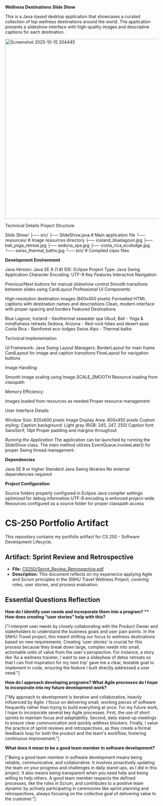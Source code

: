 **Wellness Destinations Slide Show**


This is a Java-based desktop application that showcases a curated collection of top wellness destinations around the world. 
The application presents a slideshow interface with high-quality images and descriptive captions for each destination.


<img width="803" height="590" alt="Screenshot 2025-10-15 204445" src="https://github.com/user-attachments/assets/ef331a84-17b2-4dfb-9a57-a55070c7e19a" />


Technical Details
Project Structure

Slide Show/
├── src/
├── SlideShow.java        # Main application file
└── resources/            # Image resources directory
├── iceland_bluelagoon.jpg
├── bali_yoga_retreat.jpg
├── sedona_spa.jpg
├── costa_rica_ecolodge.jpg
└── swiss_thermal_baths.jpg
└── bin/                      # Compiled class files

**Development Environment**

Java Version: Java SE 8 (1.8)
IDE: Eclipse
Project Type: Java Swing Application
Character Encoding: UTF-8
Key Features
Interactive Navigation

Previous/Next buttons for manual slideshow control
Smooth transitions between slides using CardLayout
Professional UI Components

High-resolution destination images (800x450 pixels)
Formatted HTML captions with destination names and descriptions
Clean, modern interface with proper spacing and borders
Featured Destinations

Blue Lagoon, Iceland - Geothermal seawater spa
Ubud, Bali - Yoga & mindfulness retreats
Sedona, Arizona - Red-rock hikes and desert spas
Costa Rica - Rainforest eco-lodges
Swiss Alps - Thermal baths

Technical Implementation

UI Framework: Java Swing
Layout Managers:
BorderLayout for main frame
CardLayout for image and caption transitions
FlowLayout for navigation buttons

Image Handling:

Smooth image scaling using Image.SCALE_SMOOTH
Resource loading from classpath

Memory Efficiency:

Images loaded from resources as needed
Proper resource management

User Interface Details

Window Size: 820x600 pixels
Image Display Area: 800x450 pixels
Custom styling:
Caption background: Light gray (RGB: 245, 247, 250)
Caption font: SansSerif, 14pt
Proper padding and margins throughout

*Running the Application*
The application can be launched by running the SlideShow class. The main method utilizes EventQueue.invokeLater() for proper Swing thread management.

**Dependencies**

Java SE 8 or higher
Standard Java Swing libraries
No external dependencies required

**Project Configuration**

Source folders properly configured in Eclipse
Java compiler settings optimized for debug information
UTF-8 encoding is enforced project-wide
Resources configured as a source folder for proper classpath access



# CS-250 Portfolio Artifact

This repository contains my portfolio artifact for CS 250 - Software Development Lifecycle.

## Artifact: Sprint Review and Retrospective
*   **File:** [CS250/Sprint_Review_Retrospective.pdf](CS250/Sprint_Review_Retrospective.pdf)
*   **Description:** This document reflects on my experience applying Agile and Scrum principles in the SNHU Travel Wellness Project, covering roles, user stories, and process evaluation.

## Essential Questions Reflection

**How do I identify user needs and incorporate them into a program? ** How does creating “user stories” help with this?**

["I interpret user needs by closely collaborating with the Product Owner and stakeholders to understand the business goals and user pain points. In the SNHU Travel project, this meant shifting our focus to wellness destinations based on new requirements. Creating 'user stories' is crucial for this process because they break down large, complex needs into small, actionable units of value from the user's perspective. For instance, a story like 'As a wellness traveler, I want to see a slideshow of detox retreats so that I can find inspiration for my next trip' gave me a clear, testable goal to implement in code, ensuring the feature I built directly addressed a user need."]

**How do I approach developing programs? What Agile processes do I hope to incorporate into my future development work?**

["My approach to development is iterative and collaborative, heavily influenced by Agile. I focus on delivering small, working pieces of software frequently rather than trying to build everything at once. For my future work, I hope to incorporate several key Agile processes. First, the use of short sprints to maintain focus and adaptability. Second, daily stand-up meetings to ensure clear communication and quickly address blockers. Finally, I value the practice of sprint reviews and retrospectives, as they create a formal feedback loop for both the product and the team's workflow, fostering continuous improvement."]

**What does it mean to be a good team member in software development?**

["Being a good team member in software development means being reliable, communicative, and collaborative. It involves proactively updating the team on your progress and challenges in daily stand-ups, as I did in this project. It also means being transparent when you need help and being willing to help others. A good team member respects the defined processes, like the roles in Scrum, and contributes to a positive team dynamic by actively participating in ceremonies like sprint planning and retrospectives, always focusing on the collective goal of delivering value to the customer."]
